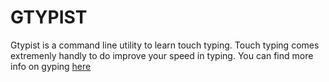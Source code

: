 # GTYPIST

Gtypist is a command line utility to learn touch typing. Touch typing comes extremenly handly to do improve your speed in typing. You can find more info on gyping [here](https://www.gnu.org/software/gtypist/index.html)
